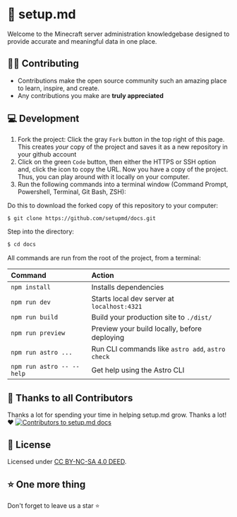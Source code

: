 # 📝 setup.md

Welcome to the Minecraft server administration knowledgebase designed to provide accurate and meaningful data in one place.

## 👨‍💻 Contributing

- Contributions make the open source community such an amazing place to learn, inspire, and create.
- Any contributions you make are **truly appreciated**

## 💻 Development

1. Fork the project: Click the gray `Fork` button in the top right of this page. This creates _your_ copy of the project and saves it as a new repository in your github account
2. Click on the green `Code` button, then either the HTTPS or SSH option and, click the icon to copy the URL. Now you have a copy of the project. Thus, you can play around with it locally on your computer.
3. Run the following commands into a terminal window (Command Prompt, Powershell, Terminal, Git Bash, ZSH):

Do this to download the forked copy of this repository to your computer:

```bash
$ git clone https://github.com/setupmd/docs.git
```

  Step into the directory:
```bash
$ cd docs
```

All commands are run from the root of the project, from a terminal:

| Command                   | Action                                           |
| :------------------------ | :----------------------------------------------- |
| `npm install`             | Installs dependencies                            |
| `npm run dev`             | Starts local dev server at `localhost:4321`      |
| `npm run build`           | Build your production site to `./dist/`          |
| `npm run preview`         | Preview your build locally, before deploying     |
| `npm run astro ...`       | Run CLI commands like `astro add`, `astro check` |
| `npm run astro -- --help` | Get help using the Astro CLI                     |


## 🙏 Thanks to all Contributors
Thanks a lot for spending your time in helping setup.md grow. Thanks a lot! ❤️
 <a href = "https://github.com/setupmd/docs/graphs/contributors">
   <img src = "https://contrib.rocks/image?repo=setupmd/docs" alt="Contributors to setup.md docs"/>
 </a>

## 📑 License
Licensed under [CC BY-NC-SA 4.0 DEED](https://creativecommons.org/licenses/by-nc-sa/4.0/deed.en).

## ⭐️ One more thing

Don't forget to leave us a star ⭐️
